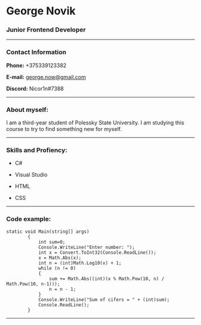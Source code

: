 # George Novik
### Junior Frontend Developer
*********
### Contact Information

**Phone:** +375339123382

**E-mail:** george.now@gmail.com

**Discord:** Nicor1n#7388
*********
### About myself:
I am a third-year student of Polessky State University. I am studying this course to try to find something new for myself. 
*********
### Skills and Profiency:
* C#

* Visual Studio

* HTML

* CSS
*********
### Code example:
```
static void Main(string[] args)
        {
            int sum=0;
            Console.WriteLine("Enter number: ");
            int x = Convert.ToInt32(Console.ReadLine());
            x = Math.Abs(x);
            int n = (int)Math.Log10(x) + 1;
            while (n != 0)
            {
                sum += Math.Abs((int)(x % Math.Pow(10, n) / Math.Pow(10, n-1)));
                n = n - 1;
            }
            Console.WriteLine("Sum of cifers = " + (int)sum);
            Console.ReadLine();
        }
```
*********

